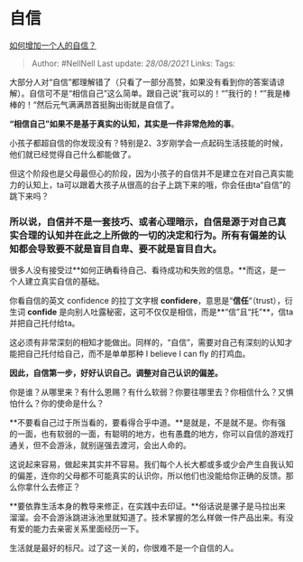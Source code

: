 # 自信
[如何增加一个人的自信？](https://www.zhihu.com/question/19553905/answer/605105794)

> Author: #NellNell
Last update: *28/08/2021*
Links:
Tags:

大部分人对“自信”都理解错了（只看了一部分高赞，如果没有看到你的答案请谅解）。自信可不是“相信自己”这么简单。跟自己说”我可以的！“”我行的！“”我是棒棒的！“然后元气满满昂首挺胸出街就是自信了。

**“相信自己”如果不是基于真实的认知，其实是一件非常危险的事**。

小孩子都超自信的你发现没有？特别是2、3岁刚学会一点起码生活技能的时候，他们就已经觉得自己什么都能做了。

但这个阶段也是父母最但心的阶段，因为小孩子的自信并不是建立在对自己真实能力的认知上，ta可以跟着大孩子从很高的台子上跳下来的哦，你会任由ta“自信”的跳下来吗？

### **所以说，自信并不是一套技巧、或者心理暗示，自信是源于对自己真实合理的认知并在此之上所做的一切的决定和行为。所有有偏差的认知都会导致要不就是盲目自卑、要不就是盲目自大。**

很多人没有接受过**如何正确看待自己、看待成功和失败的信息。**而这，是一个人建立真实自信的基础。

你看自信的英文 confidence 的拉丁文字根 **confidere**，意思是“**信任**“（trust），衍生词 **confide** 是向别人吐露秘密，这可不仅仅是相信，而是**“信”且“托”**，信ta并把自己托付给ta。

这必须有非常深刻的相知才能做出。同样的，“自信”，需要对自己有深刻的认知才能把自己托付给自己，而不是单单那种 I believe I can fly 的打鸡血。

**因此，自信第一步，好好认识自己。调整对自己认识的偏差。**

你是谁？从哪里来？有什么恩赐？有什么软弱？你要往哪里去？你相信什么？又惧怕什么？你的使命是什么？

**不要看自己过于所当看的，要看得合乎中道。**是就是，不是就不是。你有强的一面，也有软弱的一面，有聪明的地方，也有愚蠢的地方，你可以自信的游戏打通关，但不会游泳，就别逞强去渡河，会出人命的。

这说起来容易，做起来其实并不容易。我们每个人长大都或多或少会产生自我认知的偏差，连你的父母都不可能真实的认识你，所以他们也没能给你正确的反馈。那么你拿什么去修正？

**要依靠生活本身的教导来修正，在实践中去印证。**俗话说是骡子是马拉出来溜溜。会不会游泳跳进泳池里就知道了。技术掌握的怎么样做一件产品出来。有没有爱的能力去亲密关系里面经历一下。

生活就是最好的标尺。过了这一关的，你很难不是一个自信的人。
